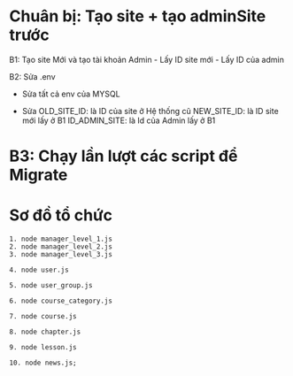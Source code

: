 # Chuân bị: Tạo site + tạo adminSite trước

B1: Tạo site Mới và tạo tài khoản Admin - Lấy ID site mới - Lấy ID của admin

B2: Sửa .env

- Sửa tất cả env của MYSQL

- Sửa OLD_SITE_ID: là ID của site ở Hệ thống cũ
  NEW_SITE_ID: là ID site mới lấy ở B1
  ID_ADMIN_SITE: là Id của Admin lấy ở B1

# B3: Chạy lần lượt các script để Migrate

# Sơ đồ tổ chức

    1. node manager_level_1.js
    2. node manager_level_2.js
    3. node manager_level_3.js

    4. node user.js

    5. node user_group.js

    6. node course_category.js

    7. node course.js

    8. node chapter.js

    9. node lesson.js

    10. node news.js;
